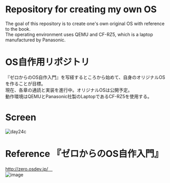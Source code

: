 # Repository for creating my own OS <br>
The goal of this repository is to create one's own original OS with reference to the book.<br>
The operating environment uses QEMU and CF-RZ5, which is a laptop manufactured by Panasonic.<br>


# OS自作用リポジトリ <br>
『ゼロからのOS自作入門』を写経するところから始めて、自身のオリジナルOSを作ることが目標。<br>
現在、各章の通読と実装を進行中。オリジナルOSは公開予定。<br>
動作環境はQEMUとPanasonic社製のLaptopであるCF-RZ5を使用する。<br>

# Screen
![day24c](https://user-images.githubusercontent.com/74296872/175760730-79e0709f-0083-4544-a564-a58f0a2d6c10.png)

# Reference 『ゼロからのOS自作入門』
http://zero.osdev.jp/　<br>
![image](https://user-images.githubusercontent.com/74296872/173007556-5feaa90e-a987-4574-867c-3d0823655e1c.png)
